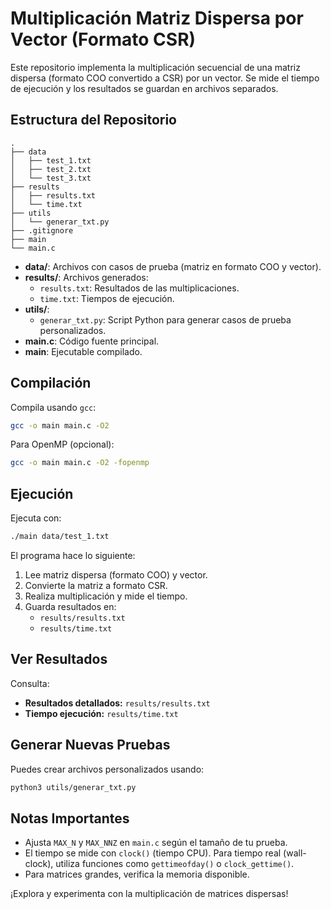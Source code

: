 # Multiplicación Matriz Dispersa por Vector (Formato CSR)

Este repositorio implementa la multiplicación secuencial de una matriz dispersa (formato COO convertido a CSR) por un vector. Se mide el tiempo de ejecución y los resultados se guardan en archivos separados.

## Estructura del Repositorio

```
.
├── data
│   ├── test_1.txt
│   ├── test_2.txt
│   └── test_3.txt
├── results
│   ├── results.txt
│   └── time.txt
├── utils
│   └── generar_txt.py
├── .gitignore
├── main
└── main.c
```

- **data/**: Archivos con casos de prueba (matriz en formato COO y vector).
- **results/**: Archivos generados:
  - `results.txt`: Resultados de las multiplicaciones.
  - `time.txt`: Tiempos de ejecución.
- **utils/**:
  - `generar_txt.py`: Script Python para generar casos de prueba personalizados.
- **main.c**: Código fuente principal.
- **main**: Ejecutable compilado.

## Compilación

Compila usando `gcc`:

```bash
gcc -o main main.c -O2
```

Para OpenMP (opcional):

```bash
gcc -o main main.c -O2 -fopenmp
```

## Ejecución

Ejecuta con:

```bash
./main data/test_1.txt
```

El programa hace lo siguiente:
1. Lee matriz dispersa (formato COO) y vector.
2. Convierte la matriz a formato CSR.
3. Realiza multiplicación y mide el tiempo.
4. Guarda resultados en:
   - `results/results.txt`
   - `results/time.txt`

## Ver Resultados

Consulta:

- **Resultados detallados:** `results/results.txt`
- **Tiempo ejecución:** `results/time.txt`

## Generar Nuevas Pruebas

Puedes crear archivos personalizados usando:

```bash
python3 utils/generar_txt.py
```

## Notas Importantes

- Ajusta `MAX_N` y `MAX_NNZ` en `main.c` según el tamaño de tu prueba.
- El tiempo se mide con `clock()` (tiempo CPU). Para tiempo real (wall-clock), utiliza funciones como `gettimeofday()` o `clock_gettime()`.
- Para matrices grandes, verifica la memoria disponible.

¡Explora y experimenta con la multiplicación de matrices dispersas!


